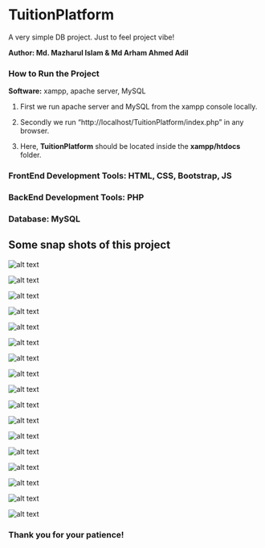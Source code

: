 # TuitionPlatform
A very simple DB project. Just to feel project vibe!

**Author: Md. Mazharul Islam & Md Arham Ahmed Adil**

### How to Run the Project

**Software:** xampp, apache server, MySQL

1. First we run apache server and MySQL from the xampp console locally.

2. Secondly we run “http://localhost/TuitionPlatform/index.php” in any browser.

3. Here, **TuitionPlatform** should be located inside the **xampp/htdocs** folder.

### FrontEnd Development Tools: HTML, CSS, Bootstrap, JS

### BackEnd Development Tools: PHP

### Database: MySQL

## Some snap shots of this project

![alt text](images/home.png "Home")

![alt text](images/home1.png "Home 1")

![alt text](images/home2.png "Home 2")

![alt text](images/guardiansignup.png "Guardian Sign Up")

![alt text](images/guardianlogin.png "Guardian Sign In")

![alt text](images/guardianprofile.png "Guardian Profile")

![alt text](images/guardiandashboard.png "Guardian Dashboard")

![alt text](images/newtuitionpost.png "New Tuition Post")

![alt text](images/applicant_list.png "Applicant List")

![alt text](images/deletetuitionpost.png "Delete Tuition Post")

![alt text](images/tutorsignup.png "Tutor Sign Up")

![alt text](images/tutorlogin.png "Tutor Log In")

![alt text](images/tutorprofile.png "Tutor Profile")

![alt text](images/tutordashboard.png "Tutor Dashboard")

![alt text](images/tutordashboard1.png "Tutor Dashboard 1")

![alt text](images/tutorinbox.png "Tutor Inbox")

![alt text](images/tutorinbox1.png "Tutor Inbox 1")

### Thank you for your patience!
